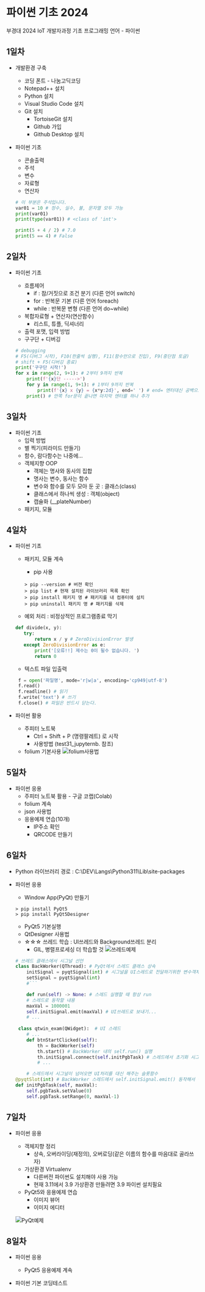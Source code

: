 # 파이썬 기초 2024
부경대 2024 IoT 개발자과정 기초 프로그래밍 언어 - 파이썬

## 1일차
- 개발환경 구축 
    - 코딩 폰트 - 나눔고딕코딩 
    - Notepad++ 설치 
    - Python 설치
    - Visual Studio Code 설치
    - Git 설치
        - TortoiseGit 설치
        - Github 가입
        - Github Desktop 설치

- 파이썬 기초 
    - 콘솔출력
    - 주석        
    - 변수
    - 자료형
    - 연산자

    ```python
    # 이 부분은 주석입니다. 
    var01 = 10 # 정수, 실수, 불, 문자열 모두 가능
    print(var01) 
    print(type(var01)) # <class of 'int'>

    print(5 + 4 / 2) # 7.0
    print(5 == 4) # False

    ```

## 2일차
- 파이썬 기초
    - 흐름제어
        - if : 참/거짓으로 조건 분기 (다른 언어 switch)
        - for : 반복문 기본 (다른 언어 foreach)
        - while : 반복문 변형 (다른 언어 do~while)
    - 복합자료형 + 연산자(연산함수)
        - 리스트, 튜플, 딕셔너리 
    - 출력 포맷, 입력 방법 
    - 구구단 + 디버깅 

    ```python
    # debugging
    # F5(디버그 시작), F10(한줄씩 실행), F11(함수안으로 진입), F9(중단점 토글)
    # shift + F5(디버깅 종료)
    print('구구단 시작!')
    for x in range(2, 9+1): # 2부터 9까지 반복
        print(f'{x}단 ----->')
        for y in range(1, 9+1): # 1부터 9까지 반복 
            print(f'{x} x {y} = {x*y:2d}', end=' ') # end= 엔터대신 공백으로 변경 
        print() # 안쪽 for문이 끝나면 마지막 엔터를 하나 추가
    ```

## 3일차 
- 파이썬 기초
    - 입력 방법
    - 별 찍기(피라미드 만들기)
    - 함수, 람다함수는 나중에...
    - 객체지향 OOP
        - 객체는 명사와 동사의 집합 
        - 명사는 변수, 동사는 함수
        - 변수와 함수를 모두 모아 둔 곳 : 클래스(class)
        - 클래스에서 하나씩 생성 : 객체(object)
        - 캡슐화 (__plateNumber)
    - 패키지, 모듈
    
## 4일차 
- 파이썬 기초
     - 패키지, 모듈 계속
        - pip 사용

        ```shell
        > pip --version # 버젼 확인
        > pip list # 현재 설치된 라이브러리 목록 확인 
        > pip install 패키지 명 # 패키지를 내 컴퓨터에 설치
        > pip uninstall 패키지 명 # 패키지를 삭제
        ```
     - 예외 처리 : 비정상적인 프로그램종료 막기

     ```python
    def divide(x, y):
        try:
            return x / y # ZeroDivisionError 발생
        except ZeroDivisionError as e:
            print('[오류!!] 제수는 0이 될수 없습니다. ')
            return 0
     ```
     - 텍스트 파일 입출력

    ```python
     f = open('파일명', mode='r|w|a', encoding='cp949|utf-8')
     f.read()
     f.readline() # 읽기 
     f.write('text') # 쓰기 
     f.close() # 파일은 반드시 닫는다.
    ```
- 파이썬 활용 
    - 주피터 노트북
        - Ctrl + Shift + P (명령팔레트) 로 시작 
        - 사용방법 (test31_jupyternb. 참조)
    - folium 기본사용 
    ![folium사용법](https://raw.githubusercontent.com/kimdongju1/basic-python-2024/main/images/python_001.png)
    


## 5일차
- 파이썬 응용
    - 주피터 노트북 활용 - 구글 코랩(Colab)
    - folium 계속
    - json 사용법
    - 응용예제 연습(10개)
        - IP주소 확인 
        - QRCODE 만들기

## 6일차
- Python 라이브러리 경로 : C:\DEV\Langs\Python311\Lib\site-packages
- 파이썬 응용 
    - Window App(PyQt) 만들기 

    ```shell
    > pip install PyQt5 
    > pip install PyQt5Designer
    ```

    - PyQt5 기본실행
    - QtDesigner 사용법
    - ☆☆☆ 쓰레드 학습 : UI쓰레드와 Background쓰레드 분리 
        - GIL, 병렬프로세싱 더 학습할 것 
    ![쓰레드예제](https://raw.githubusercontent.com/kimdongju1/basic-python-2024/main/images/python_003.gif)

    ```python
    # 쓰레드 클래스에서 시그널 선언
    class BackWorker(QThread): # PyQt에서 스레드 클래스 상속 
        initSignal = pyqtSignal(int) # 시그널을 UI스레드로 전달하기위한 변수객체
        setSignal = pyqtSignal(int)
        #```

        def run(self) -> None: # 스레드 실행할 때 항상 run
        # 스레드로 동작할 내용
        maxVal = 1000001
        self.initSignal.emit(maxVal) # UI쓰레드로 보내기...
        # ...
     
     class qtwin_exam(QWidget):  # UI 스레드
        # ...
        def btnStartClicked(self):
            th = BackWorker(self)
            th.start() # BackWorker 내의 self.run() 실행
            th.initSignal.connect(self.initPgbTask) # 스레드에서 초기화 시그널이 오면 initPgbTask 슬롯함수가 대신 처리
            # ...    

        # 스레드에서 시그널이 넘어오면 UI처리를 대신 해주는 슬롯함수
    @pyqtSlot(int) # BackWorker 스레드에서 self.initSignal.emit() 동작해서 실행
    def initPgbTask(self, maxVal):
        self.pgbTask.setValue(0)
        self.pgbTask.setRange(0, maxVal-1)
    
    ``` 

## 7일차 
- 파이썬 응용
    - 객체지향 정리  
        - 상속, 오버라이딩(재정의), 오버로딩(같은 이름의 함수를 마음대로 골라쓰자)
    - 가상환경 Virtualenv
        - 다른버전 파이썬도 설치해야 사용 가능 
        - 현재 3.11에서 3.9 가상환경 만들려면 3.9 파이썬 설치필요
    - PyQt5와 응용예제 연습 
        - 이미지 뷰어 
        - 이미지 에디터 

    ![PyQt예제](https://raw.githubusercontent.com/kimdongju1/basic-python-2024/main/images/python_004.png)
    
## 8일차 
- 파이썬 응용
    - PyQt5 응용예제 계속
    
- 파이썬 기본 코딩테스트 

  
